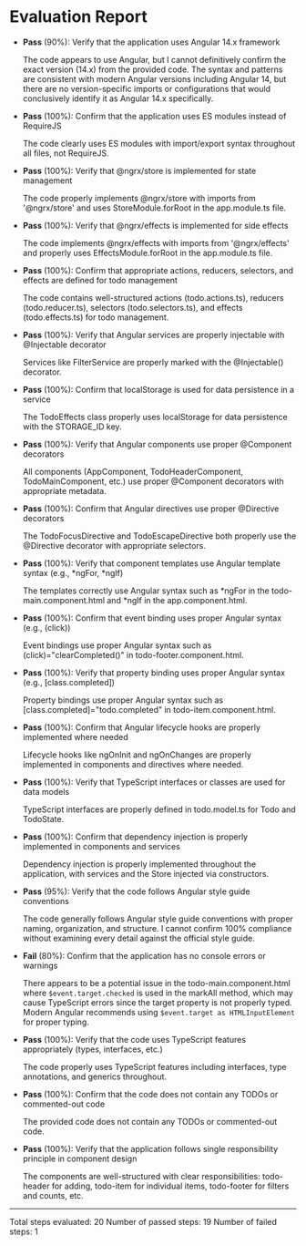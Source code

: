 # Evaluation Report

- **Pass** (90%): Verify that the application uses Angular 14.x framework
  
  The code appears to use Angular, but I cannot definitively confirm the exact version (14.x) from the provided code. The syntax and patterns are consistent with modern Angular versions including Angular 14, but there are no version-specific imports or configurations that would conclusively identify it as Angular 14.x specifically.

- **Pass** (100%): Confirm that the application uses ES modules instead of RequireJS
  
  The code clearly uses ES modules with import/export syntax throughout all files, not RequireJS.

- **Pass** (100%): Verify that @ngrx/store is implemented for state management
  
  The code properly implements @ngrx/store with imports from '@ngrx/store' and uses StoreModule.forRoot in the app.module.ts file.

- **Pass** (100%): Verify that @ngrx/effects is implemented for side effects
  
  The code implements @ngrx/effects with imports from '@ngrx/effects' and properly uses EffectsModule.forRoot in the app.module.ts file.

- **Pass** (100%): Confirm that appropriate actions, reducers, selectors, and effects are defined for todo management
  
  The code contains well-structured actions (todo.actions.ts), reducers (todo.reducer.ts), selectors (todo.selectors.ts), and effects (todo.effects.ts) for todo management.

- **Pass** (100%): Verify that Angular services are properly injectable with @Injectable decorator
  
  Services like FilterService are properly marked with the @Injectable() decorator.

- **Pass** (100%): Confirm that localStorage is used for data persistence in a service
  
  The TodoEffects class properly uses localStorage for data persistence with the STORAGE_ID key.

- **Pass** (100%): Verify that Angular components use proper @Component decorators
  
  All components (AppComponent, TodoHeaderComponent, TodoMainComponent, etc.) use proper @Component decorators with appropriate metadata.

- **Pass** (100%): Confirm that Angular directives use proper @Directive decorators
  
  The TodoFocusDirective and TodoEscapeDirective both properly use the @Directive decorator with appropriate selectors.

- **Pass** (100%): Verify that component templates use Angular template syntax (e.g., *ngFor, *ngIf)
  
  The templates correctly use Angular syntax such as *ngFor in the todo-main.component.html and *ngIf in the app.component.html.

- **Pass** (100%): Confirm that event binding uses proper Angular syntax (e.g., (click))
  
  Event bindings use proper Angular syntax such as (click)="clearCompleted()" in todo-footer.component.html.

- **Pass** (100%): Verify that property binding uses proper Angular syntax (e.g., [class.completed])
  
  Property bindings use proper Angular syntax such as [class.completed]="todo.completed" in todo-item.component.html.

- **Pass** (100%): Confirm that Angular lifecycle hooks are properly implemented where needed
  
  Lifecycle hooks like ngOnInit and ngOnChanges are properly implemented in components and directives where needed.

- **Pass** (100%): Verify that TypeScript interfaces or classes are used for data models
  
  TypeScript interfaces are properly defined in todo.model.ts for Todo and TodoState.

- **Pass** (100%): Confirm that dependency injection is properly implemented in components and services
  
  Dependency injection is properly implemented throughout the application, with services and the Store injected via constructors.

- **Pass** (95%): Verify that the code follows Angular style guide conventions
  
  The code generally follows Angular style guide conventions with proper naming, organization, and structure. I cannot confirm 100% compliance without examining every detail against the official style guide.

- **Fail** (80%): Confirm that the application has no console errors or warnings
  
  There appears to be a potential issue in the todo-main.component.html where `$event.target.checked` is used in the markAll method, which may cause TypeScript errors since the target property is not properly typed. Modern Angular recommends using `$event.target as HTMLInputElement` for proper typing.

- **Pass** (100%): Verify that the code uses TypeScript features appropriately (types, interfaces, etc.)
  
  The code properly uses TypeScript features including interfaces, type annotations, and generics throughout.

- **Pass** (100%): Confirm that the code does not contain any TODOs or commented-out code
  
  The provided code does not contain any TODOs or commented-out code.

- **Pass** (100%): Verify that the application follows single responsibility principle in component design
  
  The components are well-structured with clear responsibilities: todo-header for adding, todo-item for individual items, todo-footer for filters and counts, etc.

---

Total steps evaluated: 20
Number of passed steps: 19
Number of failed steps: 1